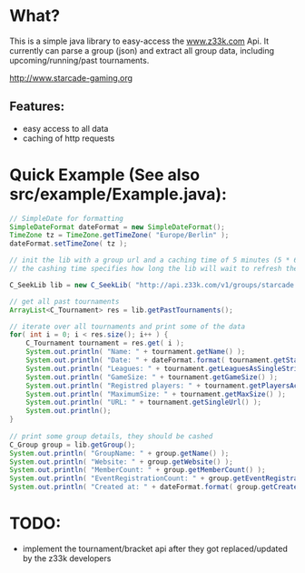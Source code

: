 # What?

This is a simple java library to easy-access the www.z33k.com Api.
It currently can parse a group (json) and extract all group data, including upcoming/running/past tournaments.

http://www.starcade-gaming.org

## Features:
 - easy access to all data
 - caching of http requests

# Quick Example (See also src/example/Example.java):

```java
// SimpleDate for formatting
SimpleDateFormat dateFormat = new SimpleDateFormat();
TimeZone tz = TimeZone.getTimeZone( "Europe/Berlin" );
dateFormat.setTimeZone( tz );

// init the lib with a group url and a caching time of 5 minutes (5 * 60 * 1000)
// the cashing time specifies how long the lib will wait to refresh the data

C_SeekLib lib = new C_SeekLib( "http://api.z33k.com/v1/groups/starcade.json", 300000 );

// get all past tournaments
ArrayList<C_Tournament> res = lib.getPastTournaments();

// iterate over all tournaments and print some of the data
for( int i = 0; i < res.size(); i++ ) {
    C_Tournament tournament = res.get( i );
    System.out.println( "Name: " + tournament.getName() );
    System.out.println( "Date: " + dateFormat.format( tournament.getStart() ) + " CET" );
    System.out.println( "Leagues: " + tournament.getLeaguesAsSingleString() );
    System.out.println( "GameSize: " + tournament.getGameSize() );
    System.out.println( "Registred players: " + tournament.getPlayersActiveRegistered() );
    System.out.println( "MaximumSize: " + tournament.getMaxSize() );
    System.out.println( "URL: " + tournament.getSingleUrl() );
    System.out.println();
}
        
// print some group details, they should be cashed
C_Group group = lib.getGroup();
System.out.println( "GroupName: " + group.getName() );
System.out.println( "Website: " + group.getWebsite() );
System.out.println( "MemberCount: " + group.getMemberCount() );
System.out.println( "EventRegistrationCount: " + group.getEventRegistrationCount() );
System.out.println( "Created at: " + dateFormat.format( group.getCreatedAt() ) );
```

# TODO:
 - implement the tournament/bracket api after they got replaced/updated by the z33k developers